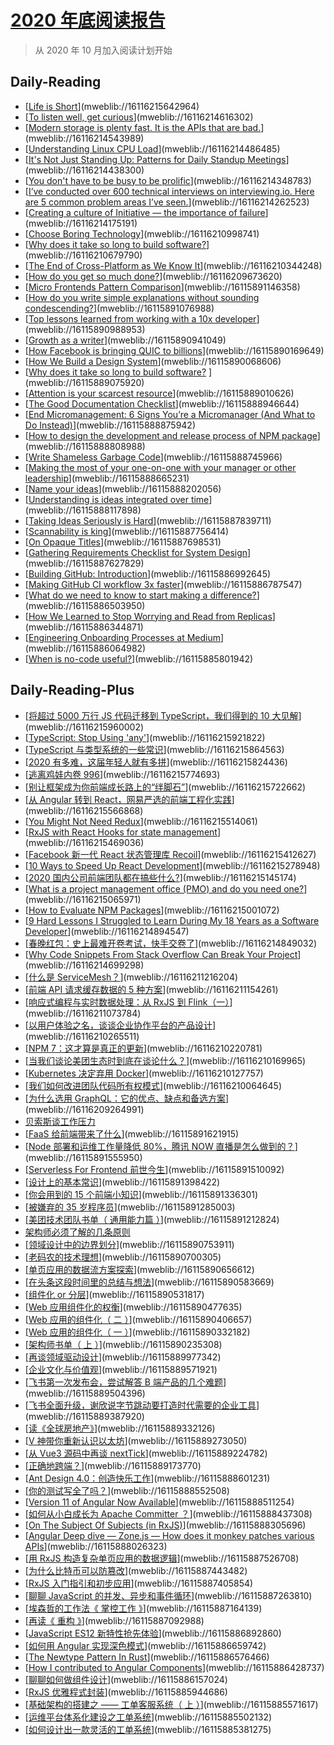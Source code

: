 # [2020 年底阅读报告](https://mp.weixin.qq.com/s/zeXKX4wi4Y9yWPAMZKT_Gw)

> 从 2020 年 10 月加入阅读计划开始

## Daily-Reading

- [[Life is Short](http://paulgraham.com/vb.html)](mweblib://16116215642964)
- [[To listen well, get curious](https://www.benkuhn.net/listen/)](mweblib://16116214616302)
- [[Modern storage is plenty fast. It is the APIs that are bad.](https://itnext.io/modern-storage-is-plenty-fast-it-is-the-apis-that-are-bad-6a68319fbc1a)](mweblib://16116214543989)
- [[Understanding Linux CPU Load](https://scoutapm.com/blog/understanding-load-averages)](mweblib://16116214486485)
- [[It's Not Just Standing Up: Patterns for Daily Standup Meetings](https://www.martinfowler.com/articles/itsNotJustStandingUp.html)](mweblib://16116214438300)
- [[You don't have to be busy to be prolific](https://thesephist.com/posts/momentum/)](mweblib://16116214348783)
- [[I’ve conducted over 600 technical interviews on interviewing.io. Here are 5 common problem areas I’ve seen.](https://blog.interviewing.io/ive-conducted-over-600-technical-interviews-on-interviewing-io-here-are-5-common-problem-areas-ive-seen)](mweblib://16116214262523)
- [[Creating a culture of Initiative — the importance of failure](https://medium.com/@jgefroh/guiding-organizational-cultures-initiative-the-importance-of-failure-61b9c37aa810)](mweblib://16116214175191)
- [[Choose Boring Technology](https://mcfunley.com/choose-boring-technology)](mweblib://16116210998741)
- [[Why does it take so long to build software?](https://www.simplethread.com/why-does-it-take-so-long-to-build-software/)](mweblib://16116210679790)
- [[The End of Cross-Platform as We Know It](https://medium.com/swlh/the-end-of-cross-platform-as-we-know-it-dad658d96b8)](mweblib://16116210344248)
- [[How do you get so much done?](https://linus.coffee/note/schedule)](mweblib://16116209673620)
- [[Micro Frontends Pattern Comparison](https://blog.bitsrc.io/microfrontend-pattern-comparison-c50a9d2e4172)](mweblib://16115891146358)
- [[How do you write simple explanations without sounding condescending?](https://jvns.ca/blog/2020/11/15/simple-explanations-without-sounding-condescending/)](mweblib://16115891076988)
- [[Top lessons learned from working with a 10x developer](https://levelup.gitconnected.com/top-lessons-learned-from-working-with-a-10x-developer-51de12383e25)](mweblib://16115890988953)
- [[Growth as a writer](https://linus.coffee/note/writing-growth/)](mweblib://16115890941049)
- [[How Facebook is bringing QUIC to billions](https://engineering.fb.com/2020/10/21/networking-traffic/how-facebook-is-bringing-quic-to-billions/)](mweblib://16115890169649)
- [[How We Build a Design System](https://blog.bitsrc.io/how-we-build-our-design-system-15713a1f1833)](mweblib://16115890068606)
- [[Why does it take so long to build software?](https://www.simplethread.com/why-does-it-take-so-long-to-build-software/) ](mweblib://16115889075920)
- [[Attention is your scarcest resource](https://www.benkuhn.net/attention/)](mweblib://16115889010626)
- [[The Good Documentation Checklist](https://medium.com/better-practices/the-good-documentation-checklist-1ef992192f15)](mweblib://16115888946644)
- [[End Micromanagement: 6 Signs You’re a Micromanager (And What to Do Instead)](https://unito.io/blog/micromanagement-signs/)](mweblib://16115888875942)
- [[How to design the development and release process of NPM package](https://developpaper.com/how-to-design-the-development-and-release-process-of-npm-package/)](mweblib://16115888808988)
- [[Write Shameless Garbage Code](https://levelup.gitconnected.com/write-shameless-garbage-code-ba6f79d46ed9)](mweblib://16115888745966)
- [[Making the most of your one-on-one with your manager or other leadership](https://stackoverflow.blog/2020/10/27/make-the-most-one-on-one-with-your-manager-successful/)](mweblib://16115888665231)
- [[Name your ideas](https://thesephist.com/posts/names/)](mweblib://16115888202056)
- [[Understanding is ideas integrated over time](https://linus.coffee/note/ideas-integrated-over-time/)](mweblib://16115888117898)
- [[Taking Ideas Seriously is Hard](https://neilkakkar.com/taking-ideas-seriously.html)](mweblib://16115887839711)
- [[Scannability is king](https://linus.coffee/note/scannability/)](mweblib://16115887756414)
- [[On Opaque Titles](https://linus.coffee/note/opaque-titles/)](mweblib://16115887698531)
- [[Gathering Requirements Checklist for System Design](https://neilkakkar.com/requirements-checklist.html)](mweblib://16115887627829)
- [[Building GitHub: Introduction](https://github.blog/2020-10-29-building-github-introduction/)](mweblib://16115886992645)
- [[Making GitHub CI workflow 3x faster](https://github.blog/2020-10-29-making-github-ci-workflow-3x-faster/)](mweblib://16115886787547)
- [[What do we need to know to start making a difference?](https://linus.coffee/note/knowledge/)](mweblib://16115886503950)
- [[How We Learned to Stop Worrying and Read from Replicas](https://medium.com/box-tech-blog/how-we-learned-to-stop-worrying-and-read-from-replicas-58cc43973638)](mweblib://16115886344871)
- [[Engineering Onboarding Processes at Medium](https://medium.engineering/engineering-onboarding-processes-at-medium-368095116ac3)](mweblib://16115886064982)
- [[When is no-code useful?](https://linus.coffee/note/no-code/)](mweblib://16115885801942)

## Daily-Reading-Plus

- [[将超过 5000 万行 JS 代码迁移到 TypeScript，我们得到的 10 大见解](https://mp.weixin.qq.com/s/iC-wI4mK48b0hq0HvGrZ8g)](mweblib://16116215960002)
- [[TypeScript: Stop Using 'any'](https://thoughtbot.com/blog/typescript-stop-using-any-there-s-a-type-for-that)](mweblib://16116215921822)
- [[TypeScript 与类型系统的一些常识](https://hijiangtao.github.io/2020/07/12/Notes-About-TypeScript-And-Type-System/)](mweblib://16116215864563)
- [[2020 有多难，这届年轻人就有多拼](https://mp.weixin.qq.com/s/Q8q1YOCVB64qk2teVuNdZg)](mweblib://16116215824436)
- [[逃离鸡娃内卷 996](https://mp.weixin.qq.com/s/ZgvU8rPHRy39mAqjijBCNA)](mweblib://16116215774693)
- [[别让框架成为你前端成长路上的“绊脚石”](https://mp.weixin.qq.com/s/NKZS016CCkEnpxRO_YvCWA)](mweblib://16116215722662)
- [[从 Angular 转到 React，网易严选的前端工程化实践](https://mp.weixin.qq.com/s/6NBaHzMtTCmEk3SKJQDTUQ)](mweblib://16116215566868)
- [[You Might Not Need Redux](https://medium.com/@dan_abramov/you-might-not-need-redux-be46360cf367)](mweblib://16116215514061)
- [[RxJS with React Hooks for state management](https://blog.logrocket.com/rxjs-with-react-hooks-for-state-management/)](mweblib://16116215469036)
- [[Facebook 新一代 React 状态管理库 Recoil](https://mp.weixin.qq.com/s/D867pstcuk4TszMn3zRJRw)](mweblib://16116215412627)
- [[10 Ways to Speed Up React Development](https://thecarrots.io/blog/10-ways-to-speed-up-react-development)](mweblib://16116215278948)
- [[2020 国内公司前端团队都在搞些什么?](https://www.zhihu.com/question/398940598/answer/1269685808)](mweblib://16116215145174)
- [[What is a project management office (PMO) and do you need one?](https://www.cio.com/article/2441862/what-is-a-project-management-office-pmo-and-do-you-need-one.html)](mweblib://16116215065971)
- [[How to Evaluate NPM Packages](https://thecarrots.io/blog/how-to-evaluate-npm-packages)](mweblib://16116215001072)
- [[9 Hard Lessons I Struggled to Learn During My 18 Years as a Software Developer](https://medium.com/better-programming/9-hard-lessons-i-struggled-to-learn-during-my-18-years-as-a-software-developer-14f28512f647)](mweblib://16116214894547)
- [[春晚红包：史上最难开卷考试，快手交卷了](https://www.infoq.cn/article/bfqyesqahr0vrd01iq0f)](mweblib://16116214849032)
- [[Why Code Snippets From Stack Overflow Can Break Your Project](https://medium.com/better-programming/why-code-snippets-from-stack-overflow-can-break-your-project-ced579a48ddb)](mweblib://16116214699298)
- [[什么是 ServiceMesh？](https://zhuanlan.zhihu.com/p/61901608)](mweblib://16116211216204)
- [[前端 API 请求缓存数据的 5 种方案](https://mp.weixin.qq.com/s/cr40UtTqrgqzjLUdqxE4xw)](mweblib://16116211154261)
- [[响应式编程与实时数据处理：从 RxJS 到 Flink（一）](https://zhuanlan.zhihu.com/p/335227503)](mweblib://16116211073784)
- [[以用户体验之名，谈谈企业协作平台的产品设计](https://mp.weixin.qq.com/s/RsPPcxNVbiLfTXf1CbLx1A)](mweblib://16116210265511)
- [[NPM 7：这才算是真正的更新](https://mp.weixin.qq.com/s/b60GxkCWA_adjUuO-kT13Q)](mweblib://16116210220781)
- [[当我们谈论美团生态时到底在谈论什么？](https://mp.weixin.qq.com/s/OC_YEkv7pd57IyjTvMwQ8Q)](mweblib://16116210169965)
- [[Kubernetes 决定弃用 Docker](https://mp.weixin.qq.com/s/TcLe_Sq0p2uyGZg9FKEanA)](mweblib://16116210127757)
- [[我们如何改进团队代码所有权模式](https://mp.weixin.qq.com/s/M39LxZAgBFefIsUzq6La8A)](mweblib://16116210064645)
- [[为什么选用 GraphQL：它的优点、缺点和备选方案](https://www.jianshu.com/p/f45fe96de908)](mweblib://16116209264991)
- [贝索斯谈工作压力](mweblib://16116209195290)
- [[FaaS 给前端带来了什么](http://www.ayqy.net/blog/faas-and-frontend/)](mweblib://16115891621915)
- [[Node 部署和运维工作量降低 80%，腾讯 NOW 直播是怎么做到的？](https://mp.weixin.qq.com/s/IWRBTO4vRFJZlb48gLYPnw)](mweblib://16115891555950)
- [[Serverless For Frontend 前世今生](https://zhuanlan.zhihu.com/p/77095720)](mweblib://16115891510092)
- [[设计上的基本常识](https://dubbo.apache.org/zh-cn/docs/dev/principals/general-knowledge.html)](mweblib://16115891398422)
- [[你会用到的 15 个前端小知识](https://mp.weixin.qq.com/s/IMQhGAS_TaCDDITgl4Ekew)](mweblib://16115891336301)
- [[被嫌弃的 35 岁程序员](https://mp.weixin.qq.com/s/ri9eik51MLh8ksesktJYqg)](mweblib://16115891285003)
- [[美团技术团队书单（ 通用能力篇 ）](https://mp.weixin.qq.com/s/5nUqazLLV67H824Jg6kd_A)](mweblib://16115891212824)
- [架构师必须了解的几条原则](mweblib://16115890829889)
- [[领域设计中的边界划分](https://insights.thoughtworks.cn/ddd-aggregation-bounded-context)](mweblib://16115890753911)
- [[老码农的技术理想](https://github.com/xufei/blog/issues/16)](mweblib://16115890700305)
- [[单页应用的数据流方案探索](https://github.com/xufei/blog/issues/47)](mweblib://16115890656612)
- [[在头条这段时间里的总结与想法](https://github.com/yunmc/blog/issues/1)](mweblib://16115890583669)
- [[组件化 or 分层](https://github.com/xufei/blog/issues/50)](mweblib://16115890531817)
- [[Web 应用组件化的权衡](https://github.com/xufei/blog/issues/22)](mweblib://16115890477635)
- [[Web 应用的组件化（ 二 ）](https://github.com/xufei/blog/issues/7)](mweblib://16115890406657)
- [[Web 应用的组件化（ 一 ）](https://github.com/xufei/blog/issues/6)](mweblib://16115890332182)
- [[架构师书单（ 上 ）](https://mp.weixin.qq.com/s/7ehggbjtIvEk002CUlNuBw)](mweblib://16115890235308)
- [[再谈领域驱动设计](https://mp.weixin.qq.com/s/6mJGwth9i90Eu8MI6AjKxQ)](mweblib://16115889977342)
- [[企业文化与价值观](https://github.com/xufei/blog/issues/12)](mweblib://16115889571921)
- [[飞书第一次发布会，尝试解答 B 端产品的几个难题](https://mp.weixin.qq.com/s/qbSgnXABuFa_bfvBRABC4Q)](mweblib://16115889504396)
- [[飞书全面升级，谢欣说字节跳动要打造时代需要的企业工具](https://mp.weixin.qq.com/s/Qb75lLbjYk3w_WE1nsHqVw)](mweblib://16115889387920)
- [[读《全球房地产》](https://mp.weixin.qq.com/s/IK5HLaf_Q6vuM6JCvwb_TA)](mweblib://16115889332126)
- [[V 神带你重新认识以太坊](https://mp.weixin.qq.com/s/hS_t5f0RIokiA32UUfJ1Fg)](mweblib://16115889273050)
- [[从 Vue3 源码中再谈 nextTick](https://mp.weixin.qq.com/s/mw_v2pIsQOjuA_olPuECzg)](mweblib://16115889224782)
- [[正确地跨端？](https://mp.weixin.qq.com/s/WZ7xiX3YHyF7CnJZ6R7jvg)](mweblib://16115889173770)
- [[Ant Design 4.0：创造快乐工作](https://zhuanlan.zhihu.com/p/269913164)](mweblib://16115888601231)
- [[你的测试写全了吗？](https://mp.weixin.qq.com/s/Sk8qfmh6VjRDHO6dMaQBhA)](mweblib://16115888552508)
- [[Version 11 of Angular Now Available](https://blog.angular.io/version-11-of-angular-now-available-74721b7952f7)](mweblib://16115888511254)
- [[如何从小白成长为 Apache Committer ？](http://wuchong.me/blog/2019/02/12/how-to-become-apache-committer/)](mweblib://16115888437308)
- [[On The Subject Of Subjects (in RxJS)](https://medium.com/@benlesh/on-the-subject-of-subjects-in-rxjs-2b08b7198b93)](mweblib://16115888305696)
- [[Angular Deep dive — Zone.js — How does it monkey patches various APIs](https://medium.com/reverse-engineering-angular/angular-deep-dive-zone-js-how-does-it-monkey-patches-various-apis-9cc1c7fcc321)](mweblib://16115888026323)
- [[用 RxJS 构造复杂单页应用的数据逻辑](https://github.com/xufei/blog/issues/38)](mweblib://16115887526708)
- [[为什么比特币可以防篡改](https://draveness.me/whys-the-design-bitcoin-database/)](mweblib://16115887443482)
- [[RxJS 入门指引和初步应用](https://github.com/xufei/blog/issues/44)](mweblib://16115887405854)
- [[聊聊 JavaScript 的并发、异步和事件循环](https://zhuanlan.zhihu.com/p/266687842)](mweblib://16115887263810)
- [[埃森哲的工作法《 掌控工作 》](https://mp.weixin.qq.com/s/9LBwfuZLtKDaD7cfXBtJkQ)](mweblib://16115887164139)
- [[再读《 重构 》](https://mp.weixin.qq.com/s/bSaOGdmcA9ctwPwDqvTjjQ)](mweblib://16115887092988)
- [[JavaScript ES12 新特性抢先体验](https://mp.weixin.qq.com/s/T2IkxRp_PXkhk8T_ciLvjw)](mweblib://16115886892860)
- [[如何用 Angular 实现深色模式](https://mp.weixin.qq.com/s/1tRWozobzzvTKjjbyyb0Kw)](mweblib://16115886659742)
- [[The Newtype Pattern In Rust](https://www.worthe-it.co.za/blog/2020-10-31-newtype-pattern-in-rust.html)](mweblib://16115886576466)
- [[How I contributed to Angular Components](https://blog.angular.io/how-i-contributed-to-angular-components-b3a8830ca268)](mweblib://16115886428737)
- [[聊聊如何做组件设计](https://mp.weixin.qq.com/s/_nXuFiuv6-HhN-Vkg6OkRw)](mweblib://16115886157024)
- [[RxJS 优雅程式封装](https://www.youtube.com/watch?v=f1KjK8irCbY)](mweblib://16115885944686)
- [[基础架构的搭建之 —— 工单客服系统（ 上 ）](https://www.jianshu.com/p/7b3a8809dd25)](mweblib://16115885571617)
- [[运维平台体系化建设之工单系统](http://loonapp.com/blog/52/)](mweblib://16115885502132)
- [[如何设计出一款灵活的工单系统](http://www.woshipm.com/pd/3843111.html)](mweblib://16115885381275)

